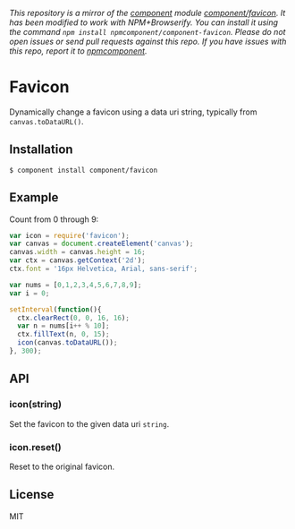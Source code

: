 *This repository is a mirror of the [component](http://component.io) module [component/favicon](http://github.com/component/favicon). It has been modified to work with NPM+Browserify. You can install it using the command `npm install npmcomponent/component-favicon`. Please do not open issues or send pull requests against this repo. If you have issues with this repo, report it to [npmcomponent](https://github.com/airportyh/npmcomponent).*

# Favicon

  Dynamically change a favicon using a data uri string, typically
  from `canvas.toDataURL()`.

## Installation

```
$ component install component/favicon
```

## Example

 Count from 0 through 9:

```js
var icon = require('favicon');
var canvas = document.createElement('canvas');
canvas.width = canvas.height = 16;
var ctx = canvas.getContext('2d');
ctx.font = '16px Helvetica, Arial, sans-serif';

var nums = [0,1,2,3,4,5,6,7,8,9];
var i = 0;

setInterval(function(){
  ctx.clearRect(0, 0, 16, 16);
  var n = nums[i++ % 10];
  ctx.fillText(n, 0, 15);
  icon(canvas.toDataURL());
}, 300);
```

## API

### icon(string)

  Set the favicon to the given data uri `string`.

### icon.reset()

  Reset to the original favicon.

## License

  MIT
